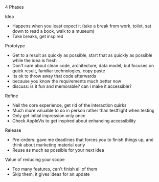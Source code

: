 4 Phases

Idea
- Happens when you least expect it (take a break from work, toilet, sat down to read a book, walk to a museum)
- Take breaks, get inspired

Prototype
- Get to a result as quickly as possible, start that as quickly as possible while the idea is fresh
- Don't care about clean code, architecture, data model, but focuses on quick result, familiar technologies, copy paste
- Its ok to throw away that code afterwards
- because you know the requirements much better now
- discuss: is it fun and memorable? can i make it accessible?

Refine
- Nail the core experience, get rid of the interaction quirks
- Much more valuable to do in person rather than testflight when testing
- Only get initial impression only once
- Check AppleVis to get inspired about enhancing accessibility

Release
- Pre-orders: gave me deadlines that forces you to finish things up, and think about marketing material early
- Reuse as much as possible for your next idea

Value of reducing your scope
- Too many features, can't finish all of them
- Skip them, it gives ideas for an update
